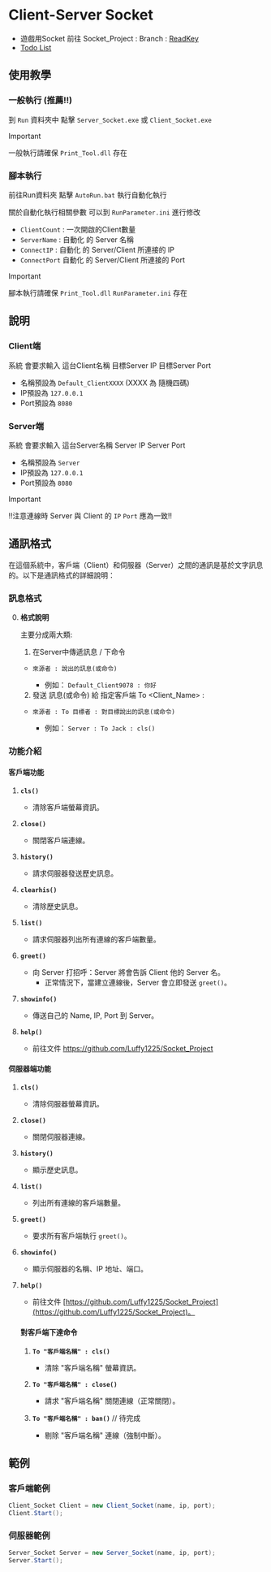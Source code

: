 # Client-Server Socket

 - 遊戲用Socket 前往 Socket_Project : Branch : [ReadKey](https://github.com/Luffy1225/Socket_Project/tree/ReadKey)
 - [Todo List](https://github.com/Luffy1225/Socket_Project/blob/main/Todo.md)

## 使用教學 

### 一般執行 (推薦!!)

到 `Run` 資料夾中 點擊 `Server_Socket.exe` 或 `Client_Socket.exe` 

> [!IMPORTANT]
> 一般執行請確保 `Print_Tool.dll` 存在

### 腳本執行

前往Run資料夾 點擊 `AutoRun.bat` 執行自動化執行

關於自動化執行相關參數 可以到 `RunParameter.ini` 進行修改
   - `ClientCount` : 一次開啟的Client數量
   - `ServerName` : 自動化 的 Server 名稱
   - `ConnectIP` : 自動化 的 Server/Client 所連接的 IP
   - `ConnectPort` 自動化 的 Server/Client 所連接的 Port

> [!IMPORTANT]
> 腳本執行請確保 `Print_Tool.dll` `RunParameter.ini` 存在

## 說明


### Client端

系統 會要求輸入 這台Client名稱 目標Server IP 目標Server Port

* 名稱預設為 `Default_ClientXXXX` (XXXX 為 隨機四碼)
* IP預設為 `127.0.0.1` 
* Port預設為 `8080`

### Server端

系統 會要求輸入 這台Server名稱 Server IP Server Port

* 名稱預設為 `Server` 
* IP預設為 `127.0.0.1` 
* Port預設為 `8080`

> [!IMPORTANT]
> !!注意連線時 Server 與 Client 的 `IP` `Port` 應為一致!!

## 通訊格式

在這個系統中，客戶端（Client）和伺服器（Server）之間的通訊是基於文字訊息的。以下是通訊格式的詳細說明：

### 訊息格式

0. **格式說明**
    
    主要分成兩大類:
    1. 在Server中傳遞訊息 / 下命令
    - `來源者 : 說出的訊息(或命令)`
        
         - 例如： `Default_Client9078 : 你好`

    2. 發送 訊息(或命令) 給 指定客戶端 To <Client_Name> :<Message>
    - `來源者 : To 目標者 : 對目標說出的訊息(或命令)`

         - 例如： `Server : To Jack : cls()`


### 功能介紹

#### 客戶端功能

1. **`cls()`**
   - 清除客戶端螢幕資訊。

1. **`close()`**
   - 關閉客戶端連線。

1. **`history()`**
   - 請求伺服器發送歷史訊息。
     
1. **`clearhis()`**
   - 清除歷史訊息。

1. **`list()`**
   - 請求伺服器列出所有連線的客戶端數量。
     
1. **`greet()`**
   - 向 Server 打招呼：Server 將會告訴 Client 他的 Server 名。
     - 正常情況下，當建立連線後，Server 會立即發送 `greet()`。

1. **`showinfo()`**
   - 傳送自己的 Name, IP, Port 到 Server。

1. **`help()`**
   - 前往文件 https://github.com/Luffy1225/Socket_Project


#### 伺服器端功能

1. **`cls()`**
   - 清除伺服器螢幕資訊。

1. **`close()`**
   - 關閉伺服器連線。

1. **`history()`**
   - 顯示歷史訊息。

1. **`list()`**
   - 列出所有連線的客戶端數量。

1. **`greet()`**
   - 要求所有客戶端執行 `greet()`。

1. **`showinfo()`**
   - 顯示伺服器的名稱、IP 地址、端口。

1. **`help()`**
   - 前往文件 [https://github.com/Luffy1225/Socket_Project](https://github.com/Luffy1225/Socket_Project)。

    #### 對客戶端下達命令

    1. **`To "客戶端名稱" : cls()`**
       - 清除 "客戶端名稱" 螢幕資訊。
    
    1. **`To "客戶端名稱" : close()`**
       - 請求 "客戶端名稱" 關閉連線（正常關閉）。
    
    1. **`To "客戶端名稱" : ban()`** // 待完成
       - 剔除 "客戶端名稱" 連線（強制中斷）。

## 範例

### 客戶端範例

```csharp
Client_Socket Client = new Client_Socket(name, ip, port);
Client.Start();
```

### 伺服器範例
```csharp
Server_Socket Server = new Server_Socket(name, ip, port);
Server.Start();
```


